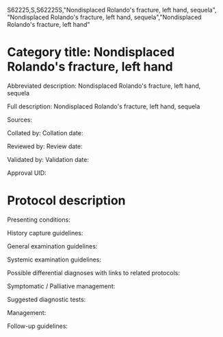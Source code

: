 S62225,S,S62225S,"Nondisplaced Rolando's fracture, left hand, sequela", "Nondisplaced Rolando's fracture, left hand, sequela","Nondisplaced Rolando's fracture, left hand"
# Category title: Nondisplaced Rolando's fracture, left hand

Abbreviated description: Nondisplaced Rolando's fracture, left hand, sequela

Full description: Nondisplaced Rolando's fracture, left hand, sequela

Sources:

Collated by:
Collation date:

Reviewed by:
Review date:

Validated by:
Validation date:

Approval UID:

# Protocol description

Presenting conditions:

History capture guidelines:

General examination guidelines:

Systemic examination guidelines:

Possible differential diagnoses with links to related protocols:

Symptomatic / Palliative management:

Suggested diagnostic tests:

Management:

Follow-up guidelines:
